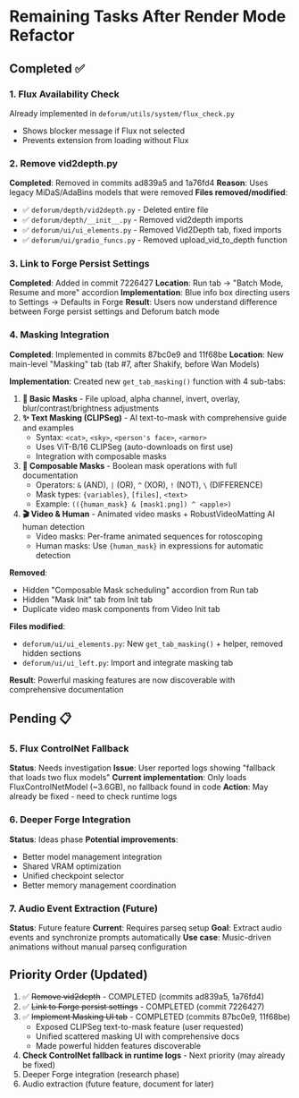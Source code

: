 # Remaining Tasks After Render Mode Refactor

## Completed ✅

### 1. Flux Availability Check
Already implemented in `deforum/utils/system/flux_check.py`
- Shows blocker message if Flux not selected
- Prevents extension from loading without Flux

### 2. Remove vid2depth.py
**Completed**: Removed in commits ad839a5 and 1a76fd4
**Reason**: Uses legacy MiDaS/AdaBins models that were removed
**Files removed/modified**:
- ✅ `deforum/depth/vid2depth.py` - Deleted entire file
- ✅ `deforum/depth/__init__.py` - Removed vid2depth imports
- ✅ `deforum/ui/ui_elements.py` - Removed Vid2Depth tab, fixed imports
- ✅ `deforum/ui/gradio_funcs.py` - Removed upload_vid_to_depth function

### 3. Link to Forge Persist Settings
**Completed**: Added in commit 7226427
**Location**: Run tab → "Batch Mode, Resume and more" accordion
**Implementation**: Blue info box directing users to Settings → Defaults in Forge
**Result**: Users now understand difference between Forge persist settings and Deforum batch mode

### 4. Masking Integration
**Completed**: Implemented in commits 87bc0e9 and 11f68be
**Location**: New main-level "Masking" tab (tab #7, after Shakify, before Wan Models)

**Implementation**:
Created new `get_tab_masking()` function with 4 sub-tabs:
1. **📝 Basic Masks** - File upload, alpha channel, invert, overlay, blur/contrast/brightness adjustments
2. **✨ Text Masking (CLIPSeg)** - AI text-to-mask with comprehensive guide and examples
   - Syntax: `<cat>`, `<sky>`, `<person's face>`, `<armor>`
   - Uses ViT-B/16 CLIPSeg (auto-downloads on first use)
   - Integration with composable masks
3. **🔧 Composable Masks** - Boolean mask operations with full documentation
   - Operators: `&` (AND), `|` (OR), `^` (XOR), `!` (NOT), `\` (DIFFERENCE)
   - Mask types: `{variables}`, `[files]`, `<text>`
   - Example: `(({human_mask} & [mask1.png]) ^ <apple>)`
4. **🎬 Video & Human** - Animated video masks + RobustVideoMatting AI human detection
   - Video masks: Per-frame animated sequences for rotoscoping
   - Human masks: Use `{human_mask}` in expressions for automatic detection

**Removed**:
- Hidden "Composable Mask scheduling" accordion from Run tab
- Hidden "Mask Init" tab from Init tab
- Duplicate video mask components from Video Init tab

**Files modified**:
- `deforum/ui/ui_elements.py`: New `get_tab_masking()` + helper, removed hidden sections
- `deforum/ui/ui_left.py`: Import and integrate masking tab

**Result**: Powerful masking features are now discoverable with comprehensive documentation

## Pending 📋

### 5. Flux ControlNet Fallback
**Status**: Needs investigation
**Issue**: User reported logs showing "fallback that loads two flux models"
**Current implementation**: Only loads FluxControlNetModel (~3.6GB), no fallback found in code
**Action**: May already be fixed - need to check runtime logs

### 6. Deeper Forge Integration
**Status**: Ideas phase
**Potential improvements**:
- Better model management integration
- Shared VRAM optimization
- Unified checkpoint selector
- Better memory management coordination

### 7. Audio Event Extraction (Future)
**Status**: Future feature
**Current**: Requires parseq setup
**Goal**: Extract audio events and synchronize prompts automatically
**Use case**: Music-driven animations without manual parseq configuration

## Priority Order (Updated)
1. ✅ ~~Remove vid2depth~~ - COMPLETED (commits ad839a5, 1a76fd4)
2. ✅ ~~Link to Forge persist settings~~ - COMPLETED (commit 7226427)
3. ✅ ~~Implement Masking UI tab~~ - COMPLETED (commits 87bc0e9, 11f68be)
   - Exposed CLIPSeg text-to-mask feature (user requested)
   - Unified scattered masking UI with comprehensive docs
   - Made powerful hidden features discoverable
4. **Check ControlNet fallback in runtime logs** - Next priority (may already be fixed)
5. Deeper Forge integration (research phase)
6. Audio extraction (future feature, document for later)

